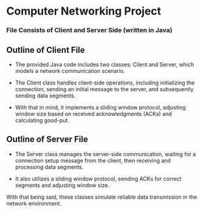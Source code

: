 # Computer Networking Project 

### File Consists of Client and Server Side (written in Java) ###

## Outline of Client File ##

* The provided Java code includes two classes: Client and Server, which models a network communication scenario.

* The Client class handles client-side operations, including initializing the connection, sending an initial message to the server, and subsequently sending data segments.

* With that in mind, it implements a sliding window protocol, adjusting window size based on received acknowledgments (ACKs) and calculating good-put.

## Outline of Server File ##

* The Server class manages the server-side communication, waiting for a connection setup message from the client, then receiving and processing data segments.

* It also utilizes a sliding window protocol, sending ACKs for correct segments and adjusting window size.

With that being said, these classes simulate reliable data transmission in the network environment. 
